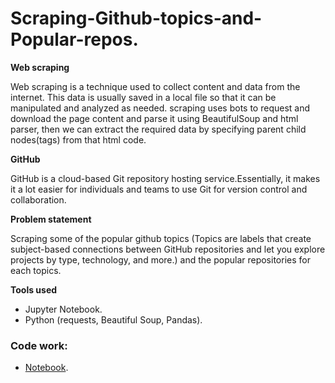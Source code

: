 # Scraping-Github-topics-and-Popular-repos.

**Web scraping**

Web scraping is a technique used to collect content and data from the internet. This data is usually saved in a local file so that it can be manipulated and analyzed as needed. scraping uses bots to request and download the page content
and parse it using BeautifulSoup and html parser, then we can extract the required data by specifying parent child nodes(tags) from that html code.

**GitHub**

GitHub is a cloud-based Git repository hosting service.Essentially, it makes it a lot easier for individuals and teams to use Git for version control and collaboration.

**Problem statement**

Scraping some of the popular github topics (Topics are labels that create subject-based connections between GitHub repositories and let you explore projects by type, technology, and more.) and the popular repositories for each topics.

**Tools used**
 * Jupyter Notebook.
 * Python (requests, Beautiful Soup, Pandas).
 
 ### Code work:
 
  * [Notebook](notebook.ipynb).
